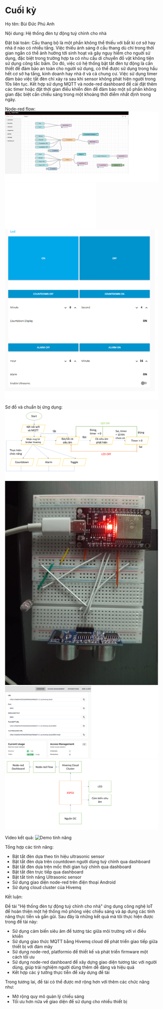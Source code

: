 # Cuối kỳ
Họ tên: Bùi Đức Phú Anh

Nội dung: Hệ thống đèn tự động tuỳ chỉnh cho nhà

Đặt bài toán:
Cầu thang bộ là một phần không thể thiếu với bất kì cơ sở hay nhà ở nào có nhiều tầng. Việc thiếu ánh sáng ở cầu thang dù chỉ trong thời gian ngắn có thể ảnh hưởng tới sinh hoạt và gây nguy hiểm cho nguời sử dụng, đặc biệt trong trường hợp ta có nhu cầu di chuyển đồ vật không tiện sử dụng công tắc bấm. Do đó, việc có hệ thống bật tắt đèn tự động là cần thiết để đảm bảo an toàn cho người sử dụng, có thể được sử dụng trong hầu hết cơ sở hạ tầng, kinh doanh hay nhà ở và cả chung cư. Việc sử dụng timer đảm bảo việc tắt đèn chỉ xảy ra sau khi sensor không phát hiện người trong 10s liên tục. Kết hợp sử dụng MQTT và node-red dashboard để cài đặt thêm các timer hoặc đặt thời gian điều khiển đèn để đảm bảo một số phần không gian đặc biệt cần chiếu sáng trong một khoảng thời điểm nhất định trong ngày.

Node-red flow:
![Ảnh flow node-red](./media/node-red-flow.png)
![File mã node-red](./flows.json)
![Dashboard](./media/dashboard.png)

Sơ đồ và chuẩn bị ứng dụng:
![Flowchart](./media/Flowchart.png)
![Ảnh chụp mạch sử dụng](./media/board.jpg)
![hivemq](./media/hivemq.png)
![Sơ đồ khối](./media/Sơ%20đồ%20khối.png)



Video kết quả:
![Demo tính năng](https://drive.google.com/file/d/1X2lVF1vTHAfNKxqDH7gbE2q3ywzdJPj5/view?usp=sharing)


Tổng hợp các tính năng:
- Bật tắt đèn dựa theo tín hiệu ultrasonic sensor
- Bật tắt đèn dựa trên countdown người dùng tuỳ chỉnh qua dashboard
- Bật tắt đèn dựa trên mốc thời gian tuỳ chỉnh qua dashboard
- Bật tắt đèn trực tiếp qua dashboard
- Bật tắt tính năng Ultrasonic sensor
- Sử dụng giao diện node-red trên điện thoại Android
- Sử dụng cloud cluster của Hivemq

Kết luận: 

Đề tài "Hệ thống đèn tự động tuỳ chỉnh cho nhà" ứng dụng công nghệ IoT để hoàn thiện một hệ thống mô phỏng việc chiếu sáng và áp dụng các tính năng thực tiễn và gần gũi. Sau đây là những kết quả mà tôi thực hiện được trong đề tài này:
+ Sử dụng cảm biến siêu âm để tương tác giữa môi trường với vi điều khiển
+ Sử dụng giao thức MQTT bằng Hivemq cloud để phát triển giao tiếp giữa thiết bị với đám mây
+ Sử dụng node-red, platformio để thiết kế và phát triển firmware một cách tối ưu
+ Sử dụng node-red dashboard để xây dựng giao diện tương tác với người dùng, giúp trải nghiệm người dùng thêm dễ dàng và hiệu quả
+ Kết hợp các ý tưởng thực tiễn để xây dựng đề tài 

Trong tương lai, đề tài có thể được mở rộng hơn với thêm các chức năng như:
+ Mở rộng quy mô quản lý chiếu sáng
+ Tối ưu hơn nữa về giao diện để sử dụng cho nhiều thiết bị
